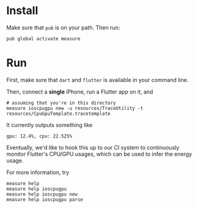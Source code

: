 # Install

Make sure that `pub` is on your path. Then run:
```shell
pub global activate measure
```

# Run
First, make sure that `dart` and `flutter` is available in your command line.

Then, connect a **single** iPhone, run a Flutter app on it, and
```shell
# assuming that you're in this directory
measure ioscpugpu new -u resources/TraceUtility -t resources/CpuGpuTemplate.tracetemplate
```

It currently outputs something like
```
gpu: 12.4%, cpu: 22.525%
```

Eventually, we'd like to hook this up to our CI system to continuously monitor
Flutter's CPU/GPU usages, which can be used to infer the energy usage.

For more information, try
```shell
measure help
measure help ioscpugpu
measure help ioscpugpu new
measure help ioscpugpu parse
```
